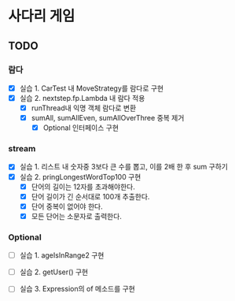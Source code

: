 # 사다리 게임

## TODO
### 람다
- [X] 실습 1. CarTest 내 MoveStrategy를 람다로 구현
- [X] 실습 2. nextstep.fp.Lambda 내 람다 적용
  - [X] runThread내 익명 객체 람다로 변환
  - [X] sumAll, sumAllEven, sumAllOverThree 중복 제거 
    - [X] Optional 인터페이스 구현

### stream
- [X] 실습 1. 리스트 내 숫자중 3보다 큰 수를 뽑고, 이를 2배 한 후 sum 구하기
- [X] 실습 2. pringLongestWordTop100 구현
  - [X] 단어의 길이는 12자를 초과해야한다.
  - [X] 단어 길이가 긴 순서대로 100개 추출한다.
  - [X] 단어 중복이 없어야 한다. 
  - [X] 모든 단어는 소문자로 출력한다. 

### Optional
- [ ] 실습 1. ageIsInRange2 구현
- [ ] 실습 2. getUser() 구현
- [ ] 실습 3. Expression의 of 메소드를 구현
 